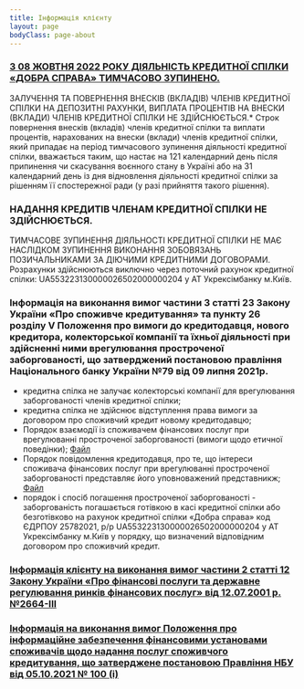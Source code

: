 ```yaml
---
title: Інформація клієнту
layout: page
bodyClass: page-about
---
```


### [З 08 ЖОВТНЯ 2022 РОКУ ДІЯЛЬНІСТЬ КРЕДИТНОЇ СПІЛКИ «ДОБРА СПРАВА» ТИМЧАСОВО ЗУПИНЕНО.](https://drive.google.com/file/d/1w-QfTeRtdhiU1EFix46d7SGskgu7W2nM/view?usp=sharing)
ЗАЛУЧЕННЯ ТА ПОВЕРНЕННЯ ВНЕСКІВ (ВКЛАДІВ) ЧЛЕНІВ КРЕДИТНОЇ СПІЛКИ НА ДЕПОЗИТНІ РАХУНКИ, ВИПЛАТА ПРОЦЕНТІВ НА ВНЕСКИ (ВКЛАДИ) ЧЛЕНІВ КРЕДИТНОЇ СПІЛКИ НЕ ЗДІЙСНЮЄТЬСЯ.*
Строк повернення внесків (вкладів) членів кредитної спілки та виплати процентів, нарахованих на внески (вклади) членів кредитної спілки, який припадає на період тимчасового зупинення діяльності кредитної спілки, вважається таким, що настає на 121 календарний день після припинення чи скасування воєнного стану в Україні або на 31 календарний день із дня відновлення діяльності кредитної спілки за рішенням її спостережної ради (у разі прийняття такого рішення).

### НАДАННЯ КРЕДИТІВ ЧЛЕНАМ КРЕДИТНОЇ СПІЛКИ НЕ ЗДІЙСНЮЄТЬСЯ.
ТИМЧАСОВЕ ЗУПИНЕННЯ ДІЯЛЬНОСТІ КРЕДИТНОЇ СПІЛКИ НЕ МАЄ НАСЛІДКОМ ЗУПИНЕННЯ ВИКОНАННЯ ЗОБОВЯЗАНЬ ПОЗИЧАЛЬНИКАМИ ЗА ДІЮЧИМИ КРЕДИТНИМИ ДОГОВОРАМИ.
Розрахунки здійснюються виключно через поточний рахунок кредитної спілки: UA553223130000026502000000204 у АТ Укрексімбанку м.Київ.

### Інформація на виконання вимог частини 3 статті 23 Закону України «Про споживче кредитування» та пункту 26 розділу V Положення про вимоги до кредитодавця, нового кредитора, колекторської компанії та їхньої діяльності при здійсненні ними врегулювання простроченої заборгованості, що затверджений постановою правління Національного банку України №79 від 09 липня 2021р.
 - кредитна спілка не залучає колекторські компанії для врегулювання заборгованості членів кредитної спілки;
 - кредитна спілка не здійснює відступлення права вимоги за договором про споживчий кредит новому кредитодавцю;
 - Порядок взаємодії із споживачем фінансових послуг при врегулюванні простроченої заборгованості (вимоги щодо етичної поведінки); [Файл](https://drive.google.com/file/d/1QrJV0IfvBpJw_lg2zkW4ihrXYlFb2TPH/view?usp=sharing)
 - Порядок повідомлення кредитодавця, про те, що інтереси споживача фінансових послуг при врегулюванні простроченої заборгованості представляє його уповноважений представникж; [Файл](https://drive.google.com/file/d/1-vn1yXj5NR_baVd89g6LuYYFT8Qs8MWe/view?usp=sharing)
 - порядок і спосіб погашення простроченої заборгованості - заборгованість
   погашається готівкою в касі кредитної спілки або безготівково на рахунок
   кредитної спілки «Добра справа» код ЄДРПОУ 25782021, р/р
   UA553223130000026502000000204 у АТ Укрексімбанку м.Київ у порядку, що
   визначений відповідним договором про споживчий кредит.

### [Інформація клієнту на виконання вимог частини 2 статті 12 Закону України «Про фінансові послуги та державне регулювання ринків фінансових послуг» від 12.07.2001 р. №2664-ІІІ](https://drive.google.com/file/d/1IeSOGBWPDLjQ5lKdyPk97-jIy3HR87Db/view?usp=sharing)

### [Інформація на виконання вимог Положення про інформаційне забезпечення фінансовими установами споживачів щодо надання послуг споживчого кредитування,  що затверджене постановою Правління НБУ від 05.10.2021 № 100 (i)](https://drive.google.com/file/d/1ahdsfPlM8ht7_tI1pdlBHogiRJHzakNJ/view?usp=sharing)